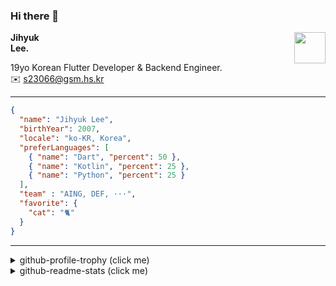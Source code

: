 ### Hi there 👋
<img src="https://github.githubassets.com/images/mona-loading-default.gif" width="50px" align="right">
</a>

**Jihyuk\
Lee.**

19yo Korean Flutter Developer & Backend Engineer.\
✉️ <s23066@gsm.hs.kr>

---

```json
{
  "name": "Jihyuk Lee",
  "birthYear": 2007,
  "locale": "ko-KR, Korea",
  "preferLanguages": [
    { "name": "Dart", "percent": 50 },
    { "name": "Kotlin", "percent": 25 },
    { "name": "Python", "percent": 25 }
  ],
  "team" : "AING, DEF, ···",
  "favorite": {
    "cat": "🐈"
  }
}
```
---
<details>
  <summary>github-profile-trophy (click me)</summary>
  
![](https://github-profile-trophy.vercel.app/?username=withJihyuk&row=1&column=8&theme=nord)
  
</details>
<details>
  <summary>github-readme-stats (click me)</summary>
  
<!--START_SECTION:waka-->
![Code Time](http://img.shields.io/badge/Code%20Time-741%20hrs%202%20mins-blue)

![Lines of code](https://img.shields.io/badge/%EC%A0%80%EB%8A%94%20%EC%97%AC%ED%83%9C%EA%B9%8C%EC%A7%80%20-690.8%20thousand%20%EC%A4%84%EC%9D%98%20%EC%BD%94%EB%93%9C%EB%A5%BC%20%EC%9E%91%EC%84%B1%ED%96%88%EC%96%B4%EC%9A%94.-blue)

**저는 아침형 인간이에요. 🐤** 

```text
🌞 아침                     632 commits         █████░░░░░░░░░░░░░░░░░░░░   18.48 % 
🌆 낮　                     1136 commits        ████████░░░░░░░░░░░░░░░░░   33.22 % 
🌃 저녁                     1313 commits        ██████████░░░░░░░░░░░░░░░   38.39 % 
🌙 밤　                     339 commits         ██░░░░░░░░░░░░░░░░░░░░░░░   09.91 % 
```


📊 **저는 이번주를 이렇게 시간을 보냈어요.** 

```text
🕑︎ Timezone: Asia/Seoul

💬 프로그래밍 언어들: 
Java                     2 hrs 42 mins       ██████████░░░░░░░░░░░░░░░   40.01 % 
YAML                     1 hr 17 mins        █████░░░░░░░░░░░░░░░░░░░░   19.04 % 
TypeScript               1 hr 15 mins        █████░░░░░░░░░░░░░░░░░░░░   18.65 % 
Docker                   25 mins             ██░░░░░░░░░░░░░░░░░░░░░░░   06.26 % 
Groovy                   12 mins             █░░░░░░░░░░░░░░░░░░░░░░░░   02.96 % 

🔥 에디터들: 
IntelliJ IDEA            4 hrs               ███████████████░░░░░░░░░░   58.94 % 
VS Code                  2 hrs 47 mins       ██████████░░░░░░░░░░░░░░░   41.06 % 

💻 운영 체제들: 
Mac                      6 hrs 47 mins       █████████████████████████   100.00 % 
```


 Last Updated on 04/03/2025 18:51:27 UTC
<!--END_SECTION:waka-->

</details>

</div>

